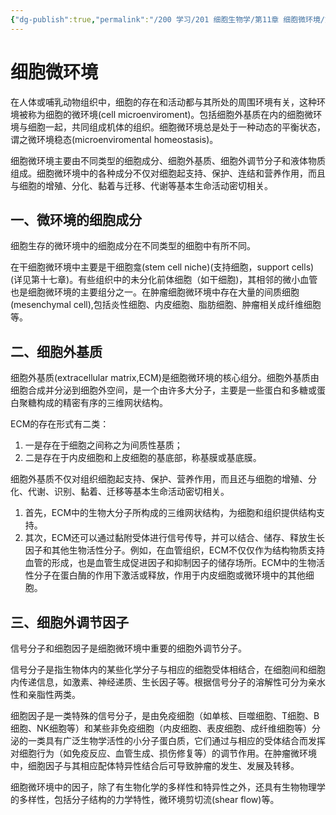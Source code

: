 ```yaml
---
{"dg-publish":true,"permalink":"/200 学习/201 细胞生物学/第11章 细胞微环境/第1节 细胞微环境/细胞微环境/","title":"细胞微环境","created":"2024-01-22T10:11:27.653+08:00","updated":"2024-01-22T10:46:43.611+08:00"}
---
```


# 细胞微环境
在人体或哺乳动物组织中，细胞的存在和活动都与其所处的周围环境有关，这种环境被称为细胞的微环境(cell microenviroment)。包括细胞外基质在内的细胞微环境与细胞一起，共同组成机体的组织。细胞微环境总是处于一种动态的平衡状态，谓之微环境稳态(microenviromental homeostasis)。

细胞微环境主要由不同类型的细胞成分、细胞外基质、细胞外调节分子和液体物质组成。细胞微环境中的各种成分不仅对细胞起支持、保护、连结和营养作用，而且与细胞的增殖、分化、黏着与迁移、代谢等基本生命活动密切相关。
## 一、微环境的细胞成分
细胞生存的微环境中的细胞成分在不同类型的细胞中有所不同。

在干细胞微环境中主要是干细胞龛(stem cell niche)(支持细胞，support cells)(详见第十七章)。有些组织中的未分化前体细胞（如干细胞)，其相邻的微小血管也是细胞微环境的主要组分之一。在肿瘤细胞微环境中存在大量的间质细胞(mesenchymal cell),包括炎性细胞、内皮细胞、脂肪细胞、肿瘤相关成纤维细胞等。
## 二、细胞外基质
细胞外基质(extracellular matrix,ECM)是细胞微环境的核心组分。细胞外基质由细胞合成并分泌到细胞外空间，是一个由许多大分子，主要是一些蛋白和多糖或蛋白聚糖构成的精密有序的三维网状结构。

ECM的存在形式有二类：
1. 一是存在于细胞之间称之为间质性基质；
2. 二是存在于内皮细胞和上皮细胞的基底部，称基膜或基底膜。

细胞外基质不仅对组织细胞起支持、保护、营养作用，而且还与细胞的增殖、分化、代谢、识别、黏着、迁移等基本生命活动密切相关。
1. 首先，ECM中的生物大分子所构成的三维网状结构，为细胞和组织提供结构支持。
2. 其次，ECM还可以通过黏附受体进行信号传导，并可以结合、储存、释放生长因子和其他生物活性分子。例如，在血管组织，ECM不仅仅作为结构物质支持血管的形成，也是血管生成促进因子和抑制因子的储存场所。ECM中的生物活性分子在蛋白酶的作用下激活或释放，作用于内皮细胞或微环境中的其他细胞。
## 三、细胞外调节因子
信号分子和细胞因子是细胞微环境中重要的细胞外调节分子。

信号分子是指生物体内的某些化学分子与相应的细胞受体相结合，在细胞间和细胞内传递信息，如激素、神经递质、生长因子等。根据信号分子的溶解性可分为亲水性和亲脂性两类。

细胞因子是一类特殊的信号分子，是由免疫细胞（如单核、巨噬细胞、T细胞、B细胞、NK细胞等）和某些非免疫细胞（内皮细胞、表皮细胞、成纤维细胞等）分泌的一类具有广泛生物学活性的小分子蛋白质，它们通过与相应的受体结合而发挥对细胞行为（如免疫反应、血管生成、损伤修复等）的调节作用。在肿瘤微环境中，细胞因子与其相应配体特异性结合后可导致肿瘤的发生、发展及转移。

细胞微环境中的因子，除了有生物化学的多样性和特异性之外，还具有生物物理学的多样性，包括分子结构的力学特性，微环境剪切流(shear flow)等。
